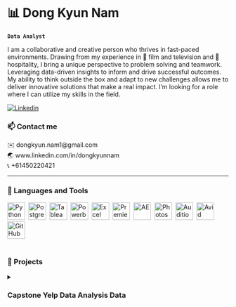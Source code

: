 # 📊 Dong Kyun Nam
   
**`Data Analyst`**
   
I am a collaborative and creative person who thrives in fast-paced environments.
Drawing from my experience in 🎥 film and television and 🍔 hospitality, I bring a unique perspective to problem solving and teamwork. 
Leveraging data-driven insights to inform and drive successful outcomes.
My ability to think outside the box and adapt to new challenges allows me to deliver innovative
solutions that make a real impact. I’m looking for a role where I can utilize my skills in the field.
   <p align="left">
      <a href="https://www.linkedin.com/in/dongkyunnam">
         <img alt="Linkedin" title="Linkedin" src="https://img.shields.io/badge/LinkedIn-0077B5?style=for-the-badge&logo=linkedin&logoColor=white"/></a>
   </p>
   
         
### 📫 Contact me
   <p align="left">
      ✉️ dongkyun.nam1@gmail.com <br />
      🌏 www.linkedin.com/in/dongkyunnam <br />
      📞 +61450220421 &nbsp;
   </p> 
      
---

### 🧰 Languages and Tools
<p align="left">
   <img alt="Python" width="40px" src="https://cdn.jsdelivr.net/gh/devicons/devicon/icons/python/python-plain.svg" />&nbsp
   <img alt="Postgresql" width="40px"  src="https://www.vectorlogo.zone/logos/postgresql/postgresql-icon.svg" />&nbsp
   <img alt="Tableau" width="40px" src="https://cdn.worldvectorlogo.com/logos/tableau-software.svg" />&nbsp
   <img alt="Powerbi" width="40px" src="https://upload.wikimedia.org/wikipedia/commons/thumb/c/cf/New_Power_BI_Logo.svg/2048px-New_Power_BI_Logo.svg.png" />&nbsp
   <img alt="Excel" width="40px" src="https://upload.wikimedia.org/wikipedia/commons/thumb/3/34/Microsoft_Office_Excel_%282019%E2%80%93present%29.svg/2203px-Microsoft_Office_Excel_%282019%E2%80%93present%29.svg.png" />&nbsp
   <img alt="Premiere" width="40px"  src="https://upload.wikimedia.org/wikipedia/commons/thumb/4/40/Adobe_Premiere_Pro_CC_icon.svg/1200px-Adobe_Premiere_Pro_CC_icon.svg.png" />&nbsp
   <img alt="AE" width="40px"  src="https://upload.wikimedia.org/wikipedia/commons/thumb/c/cb/Adobe_After_Effects_CC_icon.svg/1051px-Adobe_After_Effects_CC_icon.svg.png" />&nbsp
   <img alt="Photoshop" width="40px" src="https://upload.wikimedia.org/wikipedia/commons/thumb/a/af/Adobe_Photoshop_CC_icon.svg/2101px-Adobe_Photoshop_CC_icon.svg.png" />&nbsp
   <img alt="Audition" width="40px"  src="https://upload.wikimedia.org/wikipedia/commons/thumb/0/0e/Adobe_Audition_CC_icon_%282020%29.svg/1051px-Adobe_Audition_CC_icon_%282020%29.svg.png" />&nbsp
   <img alt="Avid" width="40px" src="https://thefinishline.pro/wp-content/uploads/2021/01/AVID-MEDIA-COMPOSER-LOGO-1404x1404.png" />&nbsp
   <img alt="GitHub" width="40px"  src="https://cdn.jsdelivr.net/gh/devicons/devicon/icons/github/github-original.svg" />&nbsp
</p> 
     
#

### 📄 Projects
<details>
<summary><h3>Capstone Yelp Data Analysis Data</h3></summary> 
   <img alt="yelp" width="400px" src="https://i.imgur.com/tEcXR3m.png" /><img alt="dashboard" width="400px" src="https://i.imgur.com/xdddL5J.png" />     
   Data analysis project utilizing a Yelp dataset consisting of six million rows. The project focused on exploring restaurant businesses and making recommendations for opening a new establishment. Using sentiment analysis techniques to evaluate customer feedback and developed a predictive model to classify feedback as either negative, positive, or neutral. This project not only demonstrated my proficiency in data analysis and machine learning, but also highlighted my ability to derive valuable insights from large datasets to inform business decisions. Leveraged my skills in Python for data manipulation and analysis, Excel for organizing and preprocessing data, and Tableau for creating impactful visualizations to effectively communicate my findings. <br>
   <img alt="Python" width="40px" src="https://cdn.jsdelivr.net/gh/devicons/devicon/icons/python/python-plain.svg" /> 
   <img alt="Tableau" width="40px" src="https://cdn.worldvectorlogo.com/logos/tableau-software.svg" /> 
   <img alt="Excel" width="40px" src="https://upload.wikimedia.org/wikipedia/commons/thumb/3/34/Microsoft_Office_Excel_%282019%E2%80%93present%29.svg/2203px-Microsoft_Office_Excel_%282019%E2%80%93present%29.svg.png" /> 
<br>
<b>Group Capstone U.S Wind Turbine Market Analysis</b><br> 
<img alt="wind" width="400px" src="https://i.imgur.com/x9ouMWz.jpg" /><img alt="dashboard2" width="400px" src="https://i.imgur.com/v9qo0fE.png" />      
Data analysis project focused on the U.S. wind market, utilising an agile workflow. The objective was to transform extensive datasets into actionable information to support crucial business decisions. I showcased proficiency in Python, Excel, and Tableau to analyse, process, and visualise the data.

Using Python, I conducted data manipulation, cleansing, and advanced analytics to prepare the data for analysis. Excel was used to organise and preprocess the data for seamless integration with other tools. Utilising Tableau's visualisation capabilities, I created visually appealing and informative dashboards to present complex information in a digestible format. Working collaboratively in a team, effectively communicating, and ensuring project milestones were met. My technical expertise in Python, Excel, and Tableau played a pivotal role in transforming raw data into valuable insights for strategic decision-making. This project demonstrated my ability to work in an agile environment, employ Python, Excel, and Tableau for data analysis and visualisation, and deliver actionable insights to drive business success in the U.S. wind market.<br>
<img alt="Python" width="40px" src="https://cdn.jsdelivr.net/gh/devicons/devicon/icons/python/python-plain.svg" /> 
<img alt="Tableau" width="40px" src="https://cdn.worldvectorlogo.com/logos/tableau-software.svg" /> 
<img alt="Excel" width="40px" src="https://upload.wikimedia.org/wikipedia/commons/thumb/3/34/Microsoft_Office_Excel_%282019%E2%80%93present%29.svg/2203px-Microsoft_Office_Excel_%282019%E2%80%93present%29.svg.png" /> 
<br>


